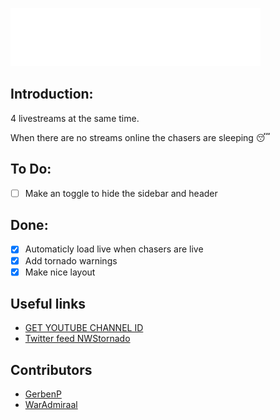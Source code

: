 <a href="https://waradmiraal.github.io/tornado/" target="_blank"><img src="https://raw.githubusercontent.com/Waradmiraal/tornado/main/logo.png" width="400" alt="Tornado logo"></a>

## Introduction:

4 livestreams at the same time.

When there are no streams online the chasers are sleeping 😴 

## To Do:

- [ ] Make an toggle to hide the sidebar and header


## Done:

- [X] Automaticly load live when chasers are live
- [X] Add tornado warnings
- [X] Make nice layout

## Useful links

- [GET YOUTUBE CHANNEL ID](https://commentpicker.com/youtube-channel-id.php)
- [Twitter feed NWStornado](https://twitter.com/NWStornado)

## Contributors

- [GerbenP](https://github.com/gerbenp)
- [WarAdmiraal](https://github.com/Waradmiraal)
